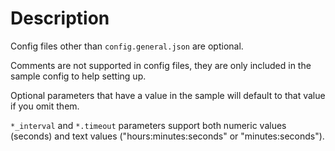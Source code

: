 # Description

Config files other than `config.general.json` are optional.

Comments are not supported in config files, they are only included in the sample config to help setting up.

Optional parameters that have a value in the sample will default to that value if you omit them.

`*_interval` and `*.timeout` parameters support both numeric values (seconds) and text values ("hours:minutes:seconds" or "minutes:seconds").
